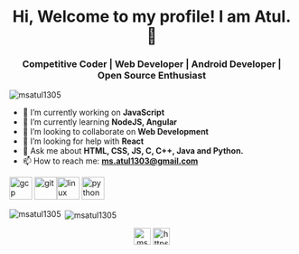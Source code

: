 <h1 align="center"> Hi, Welcome to my profile! I am Atul. 👋</h1>
<h3 align="center">Competitive Coder | Web Developer | Android Developer | Open Source Enthusiast</h3>
<p align="left"> <img src="https://komarev.com/ghpvc/?username=msatul1305" alt="msatul1305" /> </p>
<!--
**msatul1305/msatul1305** is a ✨ _special_ ✨ repository because its `README.md` (this file) appears on your GitHub profile.  😄 Pronouns: 
 ⚡ Fun fact:  -->

- 🔭 I’m currently working on **JavaScript**
- 🌱 I’m currently learning **NodeJS, Angular** 
- 👯 I’m looking to collaborate on **Web Development**
- 🤔 I’m looking for help with **React**
- 💬 Ask me about **HTML, CSS, JS, C, C++, Java and Python.**
- 📫 How to reach me: **ms.atul1303@gmail.com**

<p align="left"><img src="https://www.vectorlogo.zone/logos/google_cloud/google_cloud-icon.svg" alt="gcp" width="40" height="40"/> <img src="https://www.vectorlogo.zone/logos/git-scm/git-scm-icon.svg" alt="git" width="40" height="40"/><img src="https://devicons.github.io/devicon/devicon.git/icons/linux/linux-original.svg" alt="linux" width="40" height="40"/> <img src="https://devicons.github.io/devicon/devicon.git/icons/python/python-original.svg" alt="python" width="40" height="40"/></p><p><img align="left" src="https://github-readme-stats.vercel.app/api/top-langs/?username=msatul1305&layout=compact&hide=html" alt="msatul1305" /></p>

<p>&nbsp;<img align="center" src="https://github-readme-stats.vercel.app/api?username=msatul1305&show_icons=true" alt="msatul1305" /></p>

<p align="center">
<a href="https://twitter.com/ms_atul" target="blank"><img align="center" src="https://cdn.jsdelivr.net/npm/simple-icons@3.0.1/icons/twitter.svg" alt="ms_atul" height="30" width="30" /></a>
<a href="https://www.linkedin.com/in/msatul1305" target="blank"><img align="center" src="https://cdn.jsdelivr.net/npm/simple-icons@3.0.1/icons/linkedin.svg" alt="https://www.linkedin.com/in/msatul1305/" height="30" width="30" /></a>
</p>


